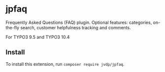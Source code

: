 # jpfaq
Frequently Asked Questions (FAQ) plugin. Optional features: categories, on-the-fly search, customer helpfulness tracking and comments.

For TYPO3 9.5 and TYPO3 10.4

## Install

To install this extension, run `composer require jvdp/jpfaq`.
